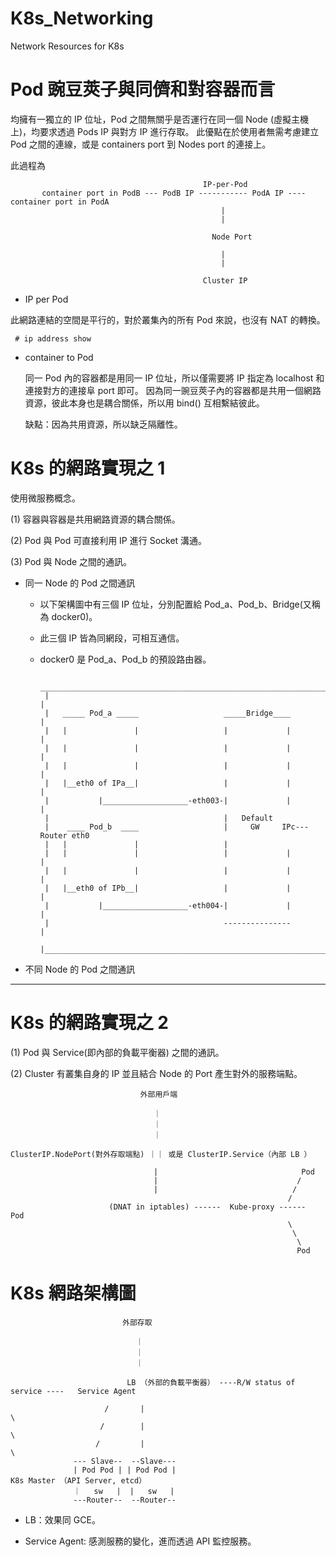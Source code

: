 # K8s_Networking
Network Resources for K8s

# Pod 豌豆莢子與同儕和對容器而言

均擁有一獨立的 IP 位址，Pod 之間無關乎是否運行在同一個 Node (虛擬主機上)，均要求透過 Pods IP 與對方 IP 進行存取。
此優點在於使用者無需考慮建立 Pod 之間的連線，或是 containers port 到 Nodes port 的連接上。

此過程為 



                                               IP-per-Pod
           container port in PodB --- PodB IP ----------- PodA IP ---- container port in PodA
                                                   |
                                                   |
                                                   
                                                 Node Port
                                                 
                                                   |
                                                   |
                                                  
                                               Cluster IP
                                                   
                                                   
* IP per Pod 

 此網路連結的空間是平行的，對於叢集內的所有 Pod 來說，也沒有 NAT 的轉換。
 
     # ip address show
 
* container to Pod

  同一 Pod 內的容器都是用同一 IP 位址，所以僅需要將 IP 指定為 localhost 和連接對方的連接阜 port 即可。
  因為同一豌豆莢子內的容器都是共用一個網路資源，彼此本身也是耦合關係，所以用 bind() 互相繫結彼此。
  
  缺點：因為共用資源，所以缺乏隔離性。
  
 
 # K8s 的網路實現之 1
 
 使用微服務概念。
 
 (1) 容器與容器是共用網路資源的耦合關係。
 
 (2) Pod 與 Pod 可直接利用 IP 進行 Socket 溝通。
 
 (3) Pod 與 Node 之間的通訊。
 
   * 同一 Node 的 Pod 之間通訊
   
        * 以下架構圖中有三個 IP 位址，分別配置給 Pod_a、Pod_b、Bridge(又稱為 docker0)。
       
        * 此三個 IP 皆為同網段，可相互通信。
        
        * docker0 是 Pod_a、Pod_b 的預設路由器。
   
   
   
                ____________________________________________________________________
               |                                                                   |
               |   _____ Pod_a _____                   _____Bridge____             |
               |   |               |                   |             |             |
               |   |               |                   |             |             |
               |   |               |                   |             |             |
               |   |__eth0 of IPa__|                   |             |             |
               |           |___________________-eth003-|             |             |
               |                                       |   Default          
               |    ____ Pod_b  ____                   |     GW     IPc---Router eth0
               |   |               |                   |             
               |   |               |                   |             |             |
               |   |               |                   |             |             |
               |   |__eth0 of IPb__|                   |             |             |
               |           |___________________-eth004-|             |             |
               |                                       ---------------             |
               |___________________________________________________________________|


     
   * 不同 Node 的 Pod 之間通訊
     
-------------------------------------------------

 # K8s 的網路實現之 2
 
 (1) Pod 與 Service(即內部的負載平衡器) 之間的通訊。
 
 (2) Cluster 有叢集自身的 IP 並且結合 Node 的 Port 產生對外的服務端點。
 
 
                                 外部用戶端
                            
                                    ｜
                                    ｜
                                    ｜
                               
    ClusterIP.NodePort(對外存取端點) ｜｜ 或是 ClusterIP.Service（內部 LB ）
                                                       
                                    |                                Pod
                                    |                               /
                                    |                              /
                                                                  /
                          (DNAT in iptables) ------  Kube-proxy ------  Pod
                                                                  \
                                                                   \
                                                                    \
                                                                    Pod
                                                               
 
 
 # K8s 網路架構圖
 
 

                             外部存取

                                ｜
                                ｜
                                ｜

                              LB （外部的負載平衡器） ----R/W status of service ----   Service Agent

                         /       |                                                     \
                        /        |                                                      \
                       /         |                                                       \
                  --- Slave--  --Slave---                                       
                  | Pod Pod | | Pod Pod |                                      K8s Master （API Server, etcd）
                  ｜   sw   |  |   sw   |
                  ---Router--  --Router-- 


  * LB：效果同 GCE。
  
  * Service Agent: 感測服務的變化，進而透過 API 監控服務。

